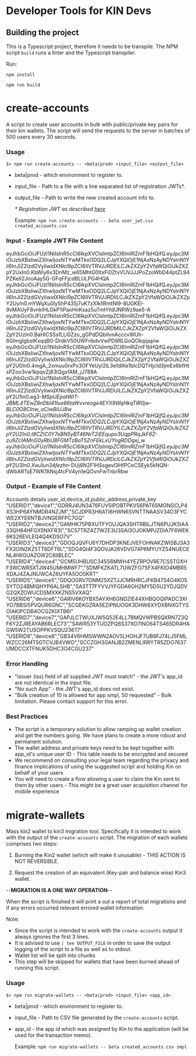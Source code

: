 # Developer Tools for KIN Devs

## Building the project

This is a Typescript project, therefore it needs to be transpile. The NPM script `build` runs a linter and the Typescript transpiler.

Run:
```
npm install
```
```
npm run build
```

# create-accounts
A script to create user accounts in bulk with public/private key pairs for their kin wallets.
The script will send the requests to the server in batches of 500 users every 30 seconds.

### Usage
```
$> npm run create-accounts -- <beta|prod> <input_file> <output_file>
```
* beta|prod - which environment to register to.
* input_file - Path to a file with a line separated list of registration JWTs*.
* output_file - Path to write the new created account info to.
 
	_\* Registration JWT as described [here](https://github.com/kinecosystem/ecosystem-api#register-payload)_
	
	Example:
	`npm run create-accounts -- beta user_jwt.csv created_accounts.csv`

### Input - Example JWT File Content
eyJhbGciOiJFUzI1NiIsInR5cCI6IkpXVCIsImtpZCI6ImRlZmF1bHQifQ.eyJpc3MiOiJzbXBsIiwiZXhwIjoxNTYwMTkxODQ2LCJpYXQiOjE1NjAxNzAyNDYsInN1YiI6InJlZ2lzdGVyIiwidXNlcl9pZCI6IlVTRVJJRDEiLCJkZXZpY2VfaWQiOiJkZXZpY2UxIn0.KbWiy6x3DnMz_w65MhtG0ltxFi0ZtvVUVJJJPoZzoWbD44ptZL94PZKeII2JnoAay5G-GFqFFjcdBLULPG4HQA
eyJhbGciOiJFUzI1NiIsInR5cCI6IkpXVCIsImtpZCI6ImRlZmF1bHQifQ.eyJpc3MiOiJzbXBsIiwiZXhwIjoxNTYwMTkxODQ2LCJpYXQiOjE1NjAxNzAyNDYsInN1YiI6InJlZ2lzdGVyIiwidXNlcl9pZCI6IlVTRVJJRDIiLCJkZXZpY2VfaWQiOiJkZXZpY2UyIn0.mYWqXu0lyShP435j7uK7zXIkIlRmtNl9-8UGKEl-9vMAUyF8vnkIHLGkP1iPaoHnKsaz5uTmHYdUNRWz9ae5-A
eyJhbGciOiJFUzI1NiIsInR5cCI6IkpXVCIsImtpZCI6ImRlZmF1bHQifQ.eyJpc3MiOiJzbXBsIiwiZXhwIjoxNTYwMTkxODQ2LCJpYXQiOjE1NjAxNzAyNDYsInN1YiI6InJlZ2lzdGVyIiwidXNlcl9pZCI6IlVTRVJJRDMiLCJkZXZpY2VfaWQiOiJkZXZpY2UzIn0.BaHICSSsfLLl0Zzo_gGPdDQbiIvnAcccvWUh-6GImgIgbstKxqqB0-DrdkV50UWFnbdvVwPD9RLGoQOkqqspiw
eyJhbGciOiJFUzI1NiIsInR5cCI6IkpXVCIsImtpZCI6ImRlZmF1bHQifQ.eyJpc3MiOiJzbXBsIiwiZXhwIjoxNTYwMTkxODQ2LCJpYXQiOjE1NjAxNzAyNDYsInN1YiI6InJlZ2lzdGVyIiwidXNlcl9pZCI6IlVTRVJJRDQiLCJkZXZpY2VfaWQiOiJkZXZpY2U0In0.4mgA_2xmuu0rxPx3OFYeUyl2lL3e1dlKe1blcDQTHjcId3jmEx6bfHtsPZoo3vw1kpqvZj83lQgxfAM_jJ788A
eyJhbGciOiJFUzI1NiIsInR5cCI6IkpXVCIsImtpZCI6ImRlZmF1bHQifQ.eyJpc3MiOiJzbXBsIiwiZXhwIjoxNTYwMTkxODQ2LCJpYXQiOjE1NjAxNzAyNDYsInN1YiI6InJlZ2lzdGVyIiwidXNlcl9pZCI6IlVTRVJJRDUiLCJkZXZpY2VfaWQiOiJkZXZpY2U1In0.eg3-_MSpUEpatWIT-JBML4TEwZ8nDbl41Iux66taWvvreoge4EYX9WqHkqTIR0jw-BLC0O8CInw_oCiwBiUJ8w
eyJhbGciOiJFUzI1NiIsInR5cCI6IkpXVCIsImtpZCI6ImRlZmF1bHQifQ.eyJpc3MiOiJzbXBsIiwiZXhwIjoxNTYwMTkxODQ2LCJpYXQiOjE1NjAxNzAyNDYsInN1YiI6InJlZ2lzdGVyIiwidXNlcl9pZCI6IlVTRVJJRDYiLCJkZXZpY2VfaWQiOiJkZXZpY2U2In0.t8CZIC0Y7eBN5yBT46NrT2iEEqupo3UqpPRqJkF6Z-zu9ZcIAMnG0yRbU8FGMTzBaT5ZnFEkLxUYngRDDqxj_w
eyJhbGciOiJFUzI1NiIsInR5cCI6IkpXVCIsImtpZCI6ImRlZmF1bHQifQ.eyJpc3MiOiJzbXBsIiwiZXhwIjoxNTYwMTkxODQ2LCJpYXQiOjE1NjAxNzAyNDYsInN1YiI6InJlZ2lzdGVyIiwidXNlcl9pZCI6IlVTRVJJRDciLCJkZXZpY2VfaWQiOiJkZXZpY2U3In0.XwJlun34fezhn_-DUj6N2F1HSsgevI3HfPCeCSEyk5kNQN-dWbARTsE7WR7ANsj4tcFV4yn1eQOvnFwTnbrRbw

### Output - Example of File Content
Accounts details
user_id,device_id,public_address,private_key
"USERID1","device1","GDRRJ4UN3476FUV5IPOBTPKV56PAT6SMGNGCLP4XS3HP6AYNMDR4NZJM","SCJDPR3H6ATI6HWN6SVNTTNAASV34D3FYCWE2XYE6NTBJVNGERFPC7GQ"
"USERID2","device2","GAMHK75PBXUTFYOUJQA35HTRBILJTN6PUJK5IAA33QH64HFGX5NXFR3I","SC57TRZ4Z7WZE3U3SAI3OJOKMPJZDIA7F6WEK6KS26EVLEQ4Q4KDSO7V"
"USERID3","device3","GDOQJQVFU6Y7DHDP3KNEJVEFOHNAKZWISBJ3A3FX3OINZKZ5TT6DFT6L","SDG4QI4F3QOVJA26VDVG74P6MYUYZS4NUECENL4IWGUAZOW2C6IIBLEC"
"USERID4","device4","GCM5UHBUSC345S6MWH4YEZRPOVRE7CSSTGXHF3WCWRSXTJW45UMHMWF7","SDMFKZKATL7UWZFO7SFX4FKIO4MBR5XDAJ4ZAJNUWCAZ6UYFA5OO5KRT"
"USERID5","device5","GDQOGRV7DNM25XZTJJCMRHRCJFKB47S4G4KO5SYTO24BMIQHYP6ALSHB","SA3TT7FYVVJYFGDA6GH2MY5D5U2YDJQDVG2QXZOWUCDSMXXKZNS5VXAQ"
"USERID6","device6","GARIV6KOYBX5AYXH6GNDZIE44XHBQOQIPADC3XIYO7BBSI5PVQUR6GNC","SCGEKGZRA5EZIPNUOGK3DHW6XYDXBNXGTYSOIAKIPCDB4OCGZKIXTB6I"
"USERID7","device7","GAPJLCTWUXJW5Q52E4LL7BMQVWPBSQXRN7Z3QF6Y2ZJREAYAB6RLEC73","SAWR53YTUOZPQ6S37XO7INO64TS465DR4HAGW5W2TUSOPPKVSQU236T7"
"USERID8","device8","GB34V6HMSWWN2AOV5LHOHJF7UB6FJ74LJ5FMLWZCC26MT5GTCVJB4VWO","SCCZGH3GANJB2ZMENLIRRYTR5ZDO7637UMDCCXTFNUK5DHC3O4CGU237"

### Error Handling 

- "issuer (iss) field of all supplied JWT must match" - the JWT's app_id are not identical in the input file.
- "No such App" - the JWT's app_id does not exist.
- "Bulk creation of 10 is allowed for app smpl, 50 requested" - Bulk limitation. Please contact support for this error.


### Best Practices


- The script is a temporary solution to allow ramping up wallet creation and get the numbers going. We have plans to create a more robust and permanent solution.
- The wallet address and private keys need to be kept together with app_id's unique user ID - This table needs to be encrypted and secured
- We recommend on consulting your legal team regarding the privacy and finance implications of using the suggested script and holding Kin on behalf of your users
- You will need to create a flow allowing a user to claim the Kin sent to them by other users - This might be a great user acquisition channel for mobile experience



# migrate-wallets
Mass kin2 wallet to kin3 migration tool. Specifically it is intended to work with the output of the `create-accounts` script.
The migration of each wallets comprises two steps:
1. Burning the Kin2 wallet (which will make it unusable) - THIS ACTION IS NOT REVERSIBLE.

2. Request the creation of an equivalent (Key-pair and balance wise) Kin3 wallet.

--**MIGRATION IS A ONE WAY OPERATION**--

When the script is finished it will print a out a report of total migrations and if any errors occurred relevant errored wallet information.

Note:
 * Since the script is intended to work with the `create-accounts` output it always ignores the first 3 lines.
 * It is advised to use `| tee OUTPUT_FILE` in order to save the output logging of the script to a file as well as to stdout.
 * Wallet list will be split into chunks
 * This step will be skipped for wallets that have been burned ahead of running this script.
 
### Usage
```
$> npm run migrate-wallets -- <beta|prod> <input_file> <app_id>
```
* beta|prod - which environment to register to.
* input_file - Path to CSV file generated by the `create-accounts` script.
* app_id - the app id which was assigned by Kin to the application (will be used for the transaction memo).

	Example:
	`npm run migrate-wallets -- beta created_accounts.csv smpl`
